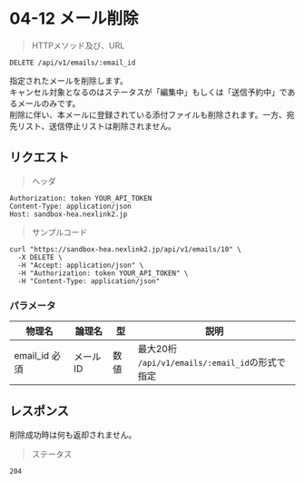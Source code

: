 # 04-12 メール削除

> HTTPメソッド及び、URL

```
DELETE /api/v1/emails/:email_id
```

指定されたメールを削除します。    
キャンセル対象となるのはステータスが「編集中」もしくは「送信予約中」であるメールのみです。    
削除に伴い、本メールに登録されている添付ファイルも削除されます。一方、宛先リスト、送信停止リストは削除されません。
## リクエスト

> ヘッダ

```
Authorization: token YOUR_API_TOKEN
Content-Type: application/json
Host: sandbox-hea.nexlink2.jp
```


> サンプルコード

``` shell
curl "https://sandbox-hea.nexlink2.jp/api/v1/emails/10" \
  -X DELETE \
  -H "Accept: application/json" \
  -H "Authorization: token YOUR_API_TOKEN" \
  -H "Content-Type: application/json"
```

### パラメータ

| 物理名               | 論理名       | 型     | 説明     |
|----------------------|--------------|--------|----------|
|email_id <span class="required">必須</span>|メールID|数値|最大20桁<br>`/api/v1/emails/:email_id`の形式で指定|




## レスポンス

削除成功時は何も返却されません。

> ステータス

```
204
```
